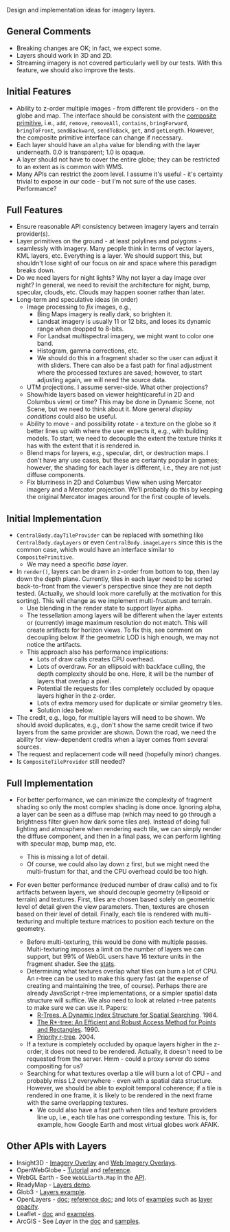 Design and implementation ideas for imagery layers.

## General Comments

* Breaking changes are OK; in fact, we expect some.
* Layers should work in 3D and 2D.
* Streaming imagery is not covered particularly well by our tests.  With this feature, we should also improve the tests.

## Initial Features

* Ability to z-order multiple images - from different tile providers - on the globe and map.  The interface should be consistent with the [composite primitive](https://github.com/AnalyticalGraphicsInc/cesium/blob/master/Source/Scene/CompositePrimitive.js), i.e., `add`, `remove`, `removeAll`, `contains`, `bringForward`, `bringToFront`, `sendBackward`, `sendToBack`, `get`, and `getLength`.  However, the composite primitive interface can change if necessary.  
* Each layer should have an `alpha` value for blending with the layer underneath.  0.0 is transparent; 1.0 is opaque.
* A layer should not have to cover the entire globe; they can be restricted to an extent as is common with WMS.
* Many APIs can restrict the zoom level.  I assume it's useful - it's certainty trivial to expose in our code - but I'm not sure of the use cases.  Performance?

## Full Features

* Ensure reasonable API consistency between imagery layers and terrain provider(s).
* Layer primitives on the ground - at least polylines and polygons - seamlessly with imagery.  Many people think in terms of vector layers, KML layers, etc.  Everything is a layer.  We should support this, but shouldn't lose sight of our focus on air and space where this paradigm breaks down.
* Do we need layers for night lights?  Why not layer a day image over night?  In general, we need to revisit the architecture for night, bump, specular, clouds, etc.  Clouds may happen sooner rather than later.
* Long-term and speculative ideas (in order)
   * Image processing to _fix_ images, e.g.,
      * Bing Maps imagery is really dark, so brighten it.
      * Landsat imagery is usually 11 or 12 bits, and loses its dynamic range when dropped to 8-bits.
      * For Landsat multispectral imagery, we might want to color one band.
      * Histogram, gamma corrections, etc.
      * We should do this in a fragment shader so the user can adjust it with sliders.  There can also be a fast path for final adjustment where the processed textures are saved; however, to start adjusting again, we will need the source data.
   * UTM projections.  I assume server-side.  What other projections?
   * Show/hide layers based on viewer height(careful in 2D and Columbus view) or time?  This may be done in Dynamic Scene, not Scene, but we need to think about it.  More general _display conditions_ could also be useful.
   * Ability to move - and possibility rotate - a texture on the globe so it better lines up with where the user expects it, e.g., with building models.  To start, we need to decouple the extent the texture thinks it has with the extent that it is rendered in.
   * Blend maps for layers, e.g., specular, dirt, or destruction maps.  I don't have any use cases, but these are certainty popular in games; however, the shading for each layer is different, i.e., they are not just diffuse components.
   * Fix blurriness in 2D and Columbus View when using Mercator imagery and a Mercator projection.  We'll probably do this by keeping the original Mercator images around for the first couple of levels.

## Initial Implementation

* `CentralBody.dayTileProvider` can be replaced with something like `CentralBody.dayLayers` or even `CentralBody.imageLayers` since this is the common case, which would have an interface similar to `CompositePrimitive`.
   * We may need a specific _base layer_.
* In `render()`, layers can be drawn in z-order from bottom to top, then lay down the depth plane.  Currently, tiles in each layer need to be sorted back-to-front from the viewer's perspective since they are not depth tested.  (Actually, we should look more carefully at the motivation for this sorting).  This will change as we implement multi-frustum and terrain.
   * Use blending in the render state to support layer alpha.
   * The tessellation among layers will be different when the layer extents or (currently) image maximum resolution do not match.  This will create artifacts for horizon views.  To fix this, see comment on decoupling below.  If the geometric LOD is high enough, we may not notice the artifacts.
   * This approach also has performance implications:
      * Lots of draw calls creates CPU overhead.
      * Lots of overdraw.  For an ellipsoid with backface culling, the depth complexity should be one.  Here, it will be the number of layers that overlap a pixel.
      * Potential tile requests for tiles completely occluded by opaque layers higher in the z-order.
      * Lots of extra memory used for duplicate or similar geometry tiles.
      * Solution idea below.
* The credit, e.g., logo, for multiple layers will need to be shown.  We should avoid duplicates, e.g., don't show the same credit twice if two layers from the same provider are shown.  Down the road, we need the ability for view-dependent credits when a layer comes from several sources.
* The request and replacement code will need (hopefully minor) changes.
* Is `CompositeTileProvider` still needed?

## Full Implementation

* For better performance, we can minimize the complexity of fragment shading so only the most complex shading is done once.  Ignoring alpha, a layer can be seen as a diffuse map (which may need to go through a brightness filter given how dark some tiles are).  Instead of doing full lighting and atmosphere when rendering each tile, we can simply render the diffuse component, and then in a final pass, we can perform lighting with specular map, bump map, etc.
   * This is missing a lot of detail.
   * Of course, we could also lay down z first, but we might need the multi-frustum for that, and the CPU overhead could be too high.

* For even better performance (reduced number of draw calls) and to fix artifacts between layers, we should decouple geometry (ellipsoid or terrain) and textures.  First, tiles are chosen based solely on geometric level of detail given the view parameters.  Then, textures are chosen based on their level of detail.  Finally, each tile is rendered with multi-texturing and multiple texture matrices to position each texture on the geometry.
   * Before multi-texturing, this would be done with multiple passes.  Multi-texturing imposes a limit on the number of layers we can support, but 99% of WebGL users have 16 texture units in the fragment shader.  See the [stats](http://webglstats.com/).
   * Determining what textures overlap what tiles can burn a lot of CPU.  An r-tree can be used to make this query fast (at the expense of creating and maintaining the tree, of course).  Perhaps there are already JavaScript r-tree implementations, or a simpler spatial data structure will suffice.  We also need to look at related r-tree patents to make sure we can use it.  Papers:
      * [R-Trees.  A Dynamic Index Structure for Spatial Searching](http://postgis.refractions.net/support/rtree.pdf).  1984.
      * [The R*-tree: An Efficient and Robust Access Method for  Points and Rectangles](http://infolab.usc.edu/csci587/Fall2011/papers/p322-beckmann.pdf).  1990.
      * [Priority r-tree](http://www.cse.ust.hk/~yike/prtree/).  2004.
   * If a texture is completely occluded by opaque layers higher in the z-order, it does not need to be rendered.  Actually, it doesn't need to be requested from the server.  Hmm - could a proxy server do some compositing for us?
   * Searching for what textures overlap a tile will burn a lot of CPU - and probably miss L2 everywhere - even with a spatial data structure.  However, we should be able to exploit temporal coherence; if a tile is rendered in one frame, it is likely to be rendered in the next frame with the same overlapping textures.
      * We could also have a fast path when tiles and texture providers line up, i.e., each tile has one corresponding texture.  This is, for example, how Google Earth and most virtual globes work AFAIK.

## Other APIs with Layers
   * Insight3D - [Imagery Overlay](http://www.agi.com/resources/help/online/AGIComponents/Programmer's%20Guide/Overview/Graphics/GlobeOverlays/Imagery.html) and [Web Imagery Overlays](http://www.agi.com/resources/help/online/AGIComponents/Programmer's%20Guide/Overview/Graphics/GlobeOverlays/WebImagery.html).
   * OpenWebGlobe - [Tutorial](http://wiki.openwebglobe.org/doku.php?id=tutorial:webgl0103) and [reference](http://wiki.openwebglobe.org/doku.php?id=reference).
   * WebGL Earth - See `WebGLEarth.Map` in the [API](http://www.webglearth.org/api).
   * ReadyMap - [Layers demo](http://demo.pelicanmapping.com/rmweb/webgl/tests/twolayers.html).
   * Glob3 - [Layers example](http://ami.dis.ulpgc.es/glob3m/index.php?id=4&example=layers).
   * OpenLayers - [doc](http://docs.openlayers.org/library/layers.html); [reference doc](http://dev.openlayers.org/releases/OpenLayers-2.11/doc/apidocs/files/OpenLayers/Layer-js.html); and lots of [examples](http://openlayers.org/dev/examples/) such as [layer opacity](http://openlayers.org/dev/examples/layer-opacity.html).
   * Leaflet - [doc](http://leaflet.cloudmade.com/reference.html) and [examples](http://leaflet.cloudmade.com/examples.html).
   * ArcGIS - See _Layer_ in the [doc](http://help.arcgis.com/en/webapi/javascript/arcgis/help/jsapi_start.htm) and [samples](http://help.arcgis.com/en/webapi/javascript/arcgis/help/jssamples_start.htm).